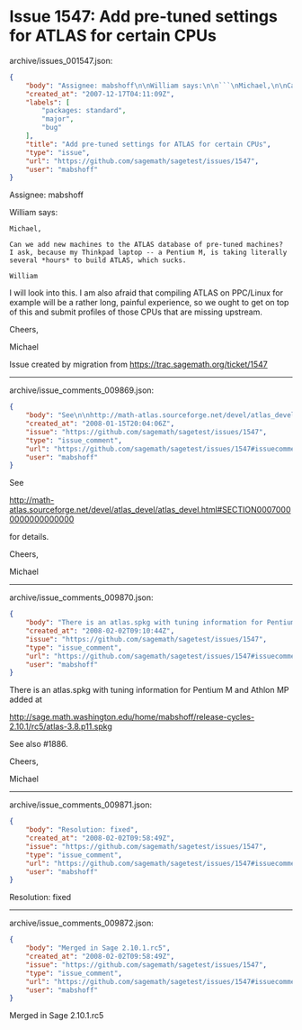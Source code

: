 # Issue 1547: Add pre-tuned settings for ATLAS for certain CPUs

archive/issues_001547.json:
```json
{
    "body": "Assignee: mabshoff\n\nWilliam says:\n\n```\nMichael,\n\nCan we add new machines to the ATLAS database of pre-tuned machines?\nI ask, because my Thinkpad laptop -- a Pentium M, is taking literally\nseveral *hours* to build ATLAS, which sucks.\n\nWilliam\n```\n\n\nI will look into this. I am also afraid that compiling ATLAS on PPC/Linux for example will be a rather long, painful experience, so we ought to get on top of this and submit profiles of those CPUs that are missing upstream.\n\nCheers,\n\nMichael\n\nIssue created by migration from https://trac.sagemath.org/ticket/1547\n\n",
    "created_at": "2007-12-17T04:11:09Z",
    "labels": [
        "packages: standard",
        "major",
        "bug"
    ],
    "title": "Add pre-tuned settings for ATLAS for certain CPUs",
    "type": "issue",
    "url": "https://github.com/sagemath/sagetest/issues/1547",
    "user": "mabshoff"
}
```
Assignee: mabshoff

William says:

```
Michael,

Can we add new machines to the ATLAS database of pre-tuned machines?
I ask, because my Thinkpad laptop -- a Pentium M, is taking literally
several *hours* to build ATLAS, which sucks.

William
```


I will look into this. I am also afraid that compiling ATLAS on PPC/Linux for example will be a rather long, painful experience, so we ought to get on top of this and submit profiles of those CPUs that are missing upstream.

Cheers,

Michael

Issue created by migration from https://trac.sagemath.org/ticket/1547





---

archive/issue_comments_009869.json:
```json
{
    "body": "See\n\nhttp://math-atlas.sourceforge.net/devel/atlas_devel/atlas_devel.html#SECTION00070000000000000000\n\nfor details.\n\nCheers,\n\nMichael",
    "created_at": "2008-01-15T20:04:06Z",
    "issue": "https://github.com/sagemath/sagetest/issues/1547",
    "type": "issue_comment",
    "url": "https://github.com/sagemath/sagetest/issues/1547#issuecomment-9869",
    "user": "mabshoff"
}
```

See

http://math-atlas.sourceforge.net/devel/atlas_devel/atlas_devel.html#SECTION00070000000000000000

for details.

Cheers,

Michael



---

archive/issue_comments_009870.json:
```json
{
    "body": "There is an atlas.spkg with tuning information for Pentium M and Athlon MP added at\n\nhttp://sage.math.washington.edu/home/mabshoff/release-cycles-2.10.1/rc5/atlas-3.8.p11.spkg\n\nSee also #1886.\n\nCheers,\n\nMichael",
    "created_at": "2008-02-02T09:10:44Z",
    "issue": "https://github.com/sagemath/sagetest/issues/1547",
    "type": "issue_comment",
    "url": "https://github.com/sagemath/sagetest/issues/1547#issuecomment-9870",
    "user": "mabshoff"
}
```

There is an atlas.spkg with tuning information for Pentium M and Athlon MP added at

http://sage.math.washington.edu/home/mabshoff/release-cycles-2.10.1/rc5/atlas-3.8.p11.spkg

See also #1886.

Cheers,

Michael



---

archive/issue_comments_009871.json:
```json
{
    "body": "Resolution: fixed",
    "created_at": "2008-02-02T09:58:49Z",
    "issue": "https://github.com/sagemath/sagetest/issues/1547",
    "type": "issue_comment",
    "url": "https://github.com/sagemath/sagetest/issues/1547#issuecomment-9871",
    "user": "mabshoff"
}
```

Resolution: fixed



---

archive/issue_comments_009872.json:
```json
{
    "body": "Merged in Sage 2.10.1.rc5",
    "created_at": "2008-02-02T09:58:49Z",
    "issue": "https://github.com/sagemath/sagetest/issues/1547",
    "type": "issue_comment",
    "url": "https://github.com/sagemath/sagetest/issues/1547#issuecomment-9872",
    "user": "mabshoff"
}
```

Merged in Sage 2.10.1.rc5
